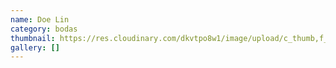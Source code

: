 ```yaml
---
name: Doe Lin
category: bodas
thumbnail: https://res.cloudinary.com/dkvtpo8w1/image/upload/c_thumb,f_auto,g_center,h_500,q_auto,w_300/v1669259623/PadillaPortfolio/pexels-brent-keane-1702373.jpg
gallery: []
---
```

